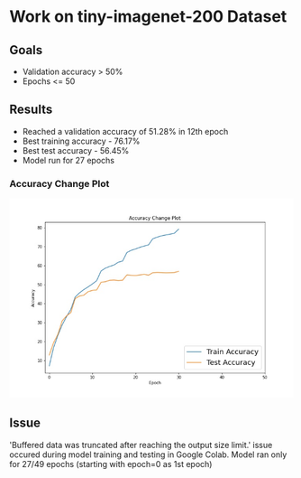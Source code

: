 # Work on tiny-imagenet-200 Dataset

## Goals

* Validation accuracy > 50%
* Epochs <= 50

## Results

* Reached a validation accuracy of 51.28% in 12th epoch
* Best training accuracy - 76.17%
* Best test accuracy - 56.45%
* Model run for 27 epochs

### Accuracy Change Plot

![Image description](https://github.com/sanjeev29/EVA-4/blob/master/S12/PartA/accuracy_change_plot.jpg)


## Issue

'Buffered data was truncated after reaching the output size limit.' issue occured during model training and testing in Google Colab. Model ran only for 27/49 epochs (starting with epoch=0 as 1st epoch)
